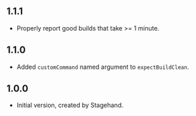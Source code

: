 ## 1.1.1

- Properly report good builds that take >= 1 minute.

## 1.1.0

- Added `customCommand` named argument to `expectBuildClean`.

## 1.0.0

- Initial version, created by Stagehand.
